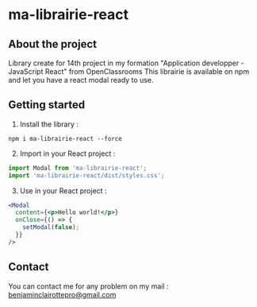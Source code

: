 # ma-librairie-react

## About the project

Library create for 14th project in my formation "Application developper - JavaScript React" from OpenClassrooms
This librairie is available on npm and let you have a react modal ready to use. 

## Getting started

1. Install the library :

```
npm i ma-librairie-react --force
```

2. Import in your React project :

```js
import Modal from 'ma-librairie-react';
import 'ma-librairie-react/dist/styles.css';
```

3. Use in your React project :

```jsx
<Modal
  content={<p>Hello world!</p>}
  onClose={() => {
    setModal(false);
  }}
/>
```

## Contact

You can contact me for any problem on my mail : benjaminclairottepro@gmail.com
